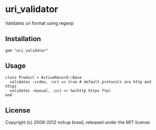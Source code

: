 # uri_validator

Validates uri format using regexp

## Installation

    gem "uri_validator"

## Usage

    class Product < ActiveRecord::Base
      validates :video, :uri => true # default protocols are http and https
      validates :manual, :uri => %w(http https ftp)
    end

## License

Copyright (c) 2009-2012 nohup brasil, released under the MIT license
